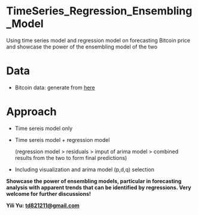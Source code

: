 # TimeSeries_Regression_Ensembling_Model

Using time series model and regression model on forecasting Bitcoin price and showcase the power of the ensembling model of the two

# Data

  - Bitcoin data: generate from [here](https://www.coindesk.com/price/bitcoin)
  
# Approach

  - Time sereis model only
  
  - Time sereis model + regression model 
  
    (regression model > residuals > imput of arima model > combined results from the two to form final predictions)
  
  - Including visualization and arima model (p,d,q) selection
  

**Showcase the power of ensembling models, particular in forecasting analysis with apparent trends that can be identified by regressions. Very welcome for further discussions!**

**Yili Yu: td821211@gmail.com**
  

